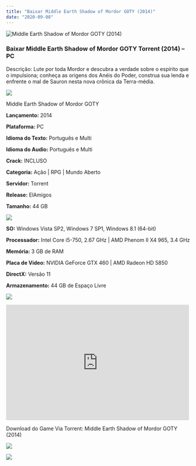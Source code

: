 ```yaml
---
title: "Baixar Middle Earth Shadow of Mordor GOTY (2014)"
date: "2020-09-08"
---
```


![Middle Earth Shadow of Mordor GOTY (2014)](https://1.bp.blogspot.com/-MuI7UdVJQTY/X1es7eecfFI/AAAAAAAABzQ/HZuhcGOOP50Li1nGkKCwn8alMEqfMjfyQCNcBGAsYHQ/s320/poster.jpg "Middle Earth Shadow of Mordor GOTY (2014)")

### Baixar Middle Earth Shadow of Mordor GOTY Torrent (2014) – PC

Descrição: Lute por toda Mordor e descubra a verdade sobre o espírito que o impulsiona; conheça as origens dos Anéis do Poder, construa sua lenda e enfrente o mal de Sauron nesta nova crônica da Terra-média.

![](https://1.bp.blogspot.com/-XIAoZor_ewQ/Xt6k8H1cWZI/AAAAAAAAAi0/oGRR_ah4Rf449lfQQZDiX_22jAu7LLnJACPcBGAYYCw/s400/Bot{3609bd5131d0da293f09833def3bbd020ab4c0214c4260905f4dc32ed0bf05ac}25C3{3609bd5131d0da293f09833def3bbd020ab4c0214c4260905f4dc32ed0bf05ac}25A3o{3609bd5131d0da293f09833def3bbd020ab4c0214c4260905f4dc32ed0bf05ac}2Bde{3609bd5131d0da293f09833def3bbd020ab4c0214c4260905f4dc32ed0bf05ac}2BInforma{3609bd5131d0da293f09833def3bbd020ab4c0214c4260905f4dc32ed0bf05ac}25C3{3609bd5131d0da293f09833def3bbd020ab4c0214c4260905f4dc32ed0bf05ac}25A7{3609bd5131d0da293f09833def3bbd020ab4c0214c4260905f4dc32ed0bf05ac}25C3{3609bd5131d0da293f09833def3bbd020ab4c0214c4260905f4dc32ed0bf05ac}25B5es.jpg)

Middle Earth Shadow of Mordor GOTY

**Lançamento:** 2014

**Plataforma:** PC

**Idioma do Texto:** Português e Multi

**Idioma do Audio:** Português e Multi

**Crack:** INCLUSO

**Categoria:** Ação | RPG | Mundo Aberto

**Servidor:** Torrent

**Release:** ElAmigos

**Tamanho:** 44 GB

![](https://1.bp.blogspot.com/-h4INo_OBwls/Xt6lEEMpxNI/AAAAAAAAAi4/JjyyoRDYOagV83dzmOlHFitCwsklVMs6ACPcBGAYYCw/s400/Bot{3609bd5131d0da293f09833def3bbd020ab4c0214c4260905f4dc32ed0bf05ac}25C3{3609bd5131d0da293f09833def3bbd020ab4c0214c4260905f4dc32ed0bf05ac}25A3o{3609bd5131d0da293f09833def3bbd020ab4c0214c4260905f4dc32ed0bf05ac}2Bde{3609bd5131d0da293f09833def3bbd020ab4c0214c4260905f4dc32ed0bf05ac}2BRequisitos.jpg)

**SO:** Windows Vista SP2, Windows 7 SP1, Windows 8.1 (64-bit)

**Processador:** Intel Core i5-750, 2.67 GHz | AMD Phenom II X4 965, 3.4 GHz

**Memória:** 3 GB de RAM

**Placa de Video:** NVIDIA GeForce GTX 460 | AMD Radeon HD 5850

**DirectX:** Versão 11

**Armazenamento:** 44 GB de Espaço Livre

![](https://1.bp.blogspot.com/-rcYyVsnA81c/Xt6lZMZ2XiI/AAAAAAAAAjA/1MF2KKFyKSoUtwrodSDJRdpQoMNmnHOhwCPcBGAYYCw/s400/Bot{3609bd5131d0da293f09833def3bbd020ab4c0214c4260905f4dc32ed0bf05ac}25C3{3609bd5131d0da293f09833def3bbd020ab4c0214c4260905f4dc32ed0bf05ac}25A3o{3609bd5131d0da293f09833def3bbd020ab4c0214c4260905f4dc32ed0bf05ac}2Bde{3609bd5131d0da293f09833def3bbd020ab4c0214c4260905f4dc32ed0bf05ac}2BTrailer.jpg)

<iframe allow="accelerometer; autoplay; encrypted-media; gyroscope; picture-in-picture" allowfullscreen frameborder="0" height="315" src="https://www.youtube.com/embed/jaScnBSrieY" width="500"></iframe>

Download do Game Via Torrent: Middle Earth Shadow of Mordor GOTY (2014)

[![](https://1.bp.blogspot.com/-KEcbu5lXdM0/Xu5yX-HgHDI/AAAAAAAAAsY/bBJ6W14NqC4-Ny_0LiwqQPIkTbYzyURcACPcBGAYYCw/s200/CAPA3.jpg)](https://utorrentmegagames.blogspot.com/p/recomendado.html)

[![](https://1.bp.blogspot.com/-Rkir3Cy7E90/XthUbQKV_OI/AAAAAAAAAgU/q6xV1k8mreQnsOAbeImqH6Qi8ahsN2LpACPcBGAYYCw/s1600/Bot{3609bd5131d0da293f09833def3bbd020ab4c0214c4260905f4dc32ed0bf05ac}25C3{3609bd5131d0da293f09833def3bbd020ab4c0214c4260905f4dc32ed0bf05ac}25A3o{3609bd5131d0da293f09833def3bbd020ab4c0214c4260905f4dc32ed0bf05ac}2Bde{3609bd5131d0da293f09833def3bbd020ab4c0214c4260905f4dc32ed0bf05ac}2BDownload.jpg)](BD005D1C288499091F8E15BF0352178BADB357A8&dn=Middle{3609bd5131d0da293f09833def3bbd020ab4c0214c4260905f4dc32ed0bf05ac}20Earth{3609bd5131d0da293f09833def3bbd020ab4c0214c4260905f4dc32ed0bf05ac}20Shadow{3609bd5131d0da293f09833def3bbd020ab4c0214c4260905f4dc32ed0bf05ac}20of{3609bd5131d0da293f09833def3bbd020ab4c0214c4260905f4dc32ed0bf05ac}20Mordor{3609bd5131d0da293f09833def3bbd020ab4c0214c4260905f4dc32ed0bf05ac}20GOTY{3609bd5131d0da293f09833def3bbd020ab4c0214c4260905f4dc32ed0bf05ac}20{3609bd5131d0da293f09833def3bbd020ab4c0214c4260905f4dc32ed0bf05ac}28incl.{3609bd5131d0da293f09833def3bbd020ab4c0214c4260905f4dc32ed0bf05ac}20Update{3609bd5131d0da293f09833def3bbd020ab4c0214c4260905f4dc32ed0bf05ac}208{3609bd5131d0da293f09833def3bbd020ab4c0214c4260905f4dc32ed0bf05ac}29&tr=udp{3609bd5131d0da293f09833def3bbd020ab4c0214c4260905f4dc32ed0bf05ac}3a{3609bd5131d0da293f09833def3bbd020ab4c0214c4260905f4dc32ed0bf05ac}2f{3609bd5131d0da293f09833def3bbd020ab4c0214c4260905f4dc32ed0bf05ac}2f9.rarbg.com{3609bd5131d0da293f09833def3bbd020ab4c0214c4260905f4dc32ed0bf05ac}3a2710{3609bd5131d0da293f09833def3bbd020ab4c0214c4260905f4dc32ed0bf05ac}2fannounce&tr=http{3609bd5131d0da293f09833def3bbd020ab4c0214c4260905f4dc32ed0bf05ac}3a{3609bd5131d0da293f09833def3bbd020ab4c0214c4260905f4dc32ed0bf05ac}2f{3609bd5131d0da293f09833def3bbd020ab4c0214c4260905f4dc32ed0bf05ac}2fannounce.torrentsmd.com{3609bd5131d0da293f09833def3bbd020ab4c0214c4260905f4dc32ed0bf05ac}3a6969{3609bd5131d0da293f09833def3bbd020ab4c0214c4260905f4dc32ed0bf05ac}2fannounce&tr=http{3609bd5131d0da293f09833def3bbd020ab4c0214c4260905f4dc32ed0bf05ac}3a{3609bd5131d0da293f09833def3bbd020ab4c0214c4260905f4dc32ed0bf05ac}2f{3609bd5131d0da293f09833def3bbd020ab4c0214c4260905f4dc32ed0bf05ac}2fbt.careland.com.cn{3609bd5131d0da293f09833def3bbd020ab4c0214c4260905f4dc32ed0bf05ac}3a6969{3609bd5131d0da293f09833def3bbd020ab4c0214c4260905f4dc32ed0bf05ac}2fannounce&tr=udp{3609bd5131d0da293f09833def3bbd020ab4c0214c4260905f4dc32ed0bf05ac}3a{3609bd5131d0da293f09833def3bbd020ab4c0214c4260905f4dc32ed0bf05ac}2f{3609bd5131d0da293f09833def3bbd020ab4c0214c4260905f4dc32ed0bf05ac}2fexplodie.org{3609bd5131d0da293f09833def3bbd020ab4c0214c4260905f4dc32ed0bf05ac}3a6969{3609bd5131d0da293f09833def3bbd020ab4c0214c4260905f4dc32ed0bf05ac}2fannounce&tr=http{3609bd5131d0da293f09833def3bbd020ab4c0214c4260905f4dc32ed0bf05ac}3a{3609bd5131d0da293f09833def3bbd020ab4c0214c4260905f4dc32ed0bf05ac}2f{3609bd5131d0da293f09833def3bbd020ab4c0214c4260905f4dc32ed0bf05ac}2fmgtracker.org{3609bd5131d0da293f09833def3bbd020ab4c0214c4260905f4dc32ed0bf05ac}3a2710{3609bd5131d0da293f09833def3bbd020ab4c0214c4260905f4dc32ed0bf05ac}2fannounce&tr=http{3609bd5131d0da293f09833def3bbd020ab4c0214c4260905f4dc32ed0bf05ac}3a{3609bd5131d0da293f09833def3bbd020ab4c0214c4260905f4dc32ed0bf05ac}2f{3609bd5131d0da293f09833def3bbd020ab4c0214c4260905f4dc32ed0bf05ac}2ftracker.tfile.me{3609bd5131d0da293f09833def3bbd020ab4c0214c4260905f4dc32ed0bf05ac}2fannounce&tr=http{3609bd5131d0da293f09833def3bbd020ab4c0214c4260905f4dc32ed0bf05ac}3a{3609bd5131d0da293f09833def3bbd020ab4c0214c4260905f4dc32ed0bf05ac}2f{3609bd5131d0da293f09833def3bbd020ab4c0214c4260905f4dc32ed0bf05ac}2ftracker.torrenty.org{3609bd5131d0da293f09833def3bbd020ab4c0214c4260905f4dc32ed0bf05ac}3a6969{3609bd5131d0da293f09833def3bbd020ab4c0214c4260905f4dc32ed0bf05ac}2fannounce&tr=udp{3609bd5131d0da293f09833def3bbd020ab4c0214c4260905f4dc32ed0bf05ac}3a{3609bd5131d0da293f09833def3bbd020ab4c0214c4260905f4dc32ed0bf05ac}2f{3609bd5131d0da293f09833def3bbd020ab4c0214c4260905f4dc32ed0bf05ac}2ftracker.trackerfix.com{3609bd5131d0da293f09833def3bbd020ab4c0214c4260905f4dc32ed0bf05ac}3a80{3609bd5131d0da293f09833def3bbd020ab4c0214c4260905f4dc32ed0bf05ac}2fannounce&tr=http{3609bd5131d0da293f09833def3bbd020ab4c0214c4260905f4dc32ed0bf05ac}3a{3609bd5131d0da293f09833def3bbd020ab4c0214c4260905f4dc32ed0bf05ac}2f{3609bd5131d0da293f09833def3bbd020ab4c0214c4260905f4dc32ed0bf05ac}2fwww.mvgroup.org{3609bd5131d0da293f09833def3bbd020ab4c0214c4260905f4dc32ed0bf05ac}3a2710{3609bd5131d0da293f09833def3bbd020ab4c0214c4260905f4dc32ed0bf05ac}2fannounce&tr=udp{3609bd5131d0da293f09833def3bbd020ab4c0214c4260905f4dc32ed0bf05ac}3a{3609bd5131d0da293f09833def3bbd020ab4c0214c4260905f4dc32ed0bf05ac}2f{3609bd5131d0da293f09833def3bbd020ab4c0214c4260905f4dc32ed0bf05ac}2f9.rarbg.com{3609bd5131d0da293f09833def3bbd020ab4c0214c4260905f4dc32ed0bf05ac}3a2710{3609bd5131d0da293f09833def3bbd020ab4c0214c4260905f4dc32ed0bf05ac}2fannounce&tr=udp{3609bd5131d0da293f09833def3bbd020ab4c0214c4260905f4dc32ed0bf05ac}3a{3609bd5131d0da293f09833def3bbd020ab4c0214c4260905f4dc32ed0bf05ac}2f{3609bd5131d0da293f09833def3bbd020ab4c0214c4260905f4dc32ed0bf05ac}2f9.rarbg.me{3609bd5131d0da293f09833def3bbd020ab4c0214c4260905f4dc32ed0bf05ac}3a2710{3609bd5131d0da293f09833def3bbd020ab4c0214c4260905f4dc32ed0bf05ac}2fannounce&tr=udp{3609bd5131d0da293f09833def3bbd020ab4c0214c4260905f4dc32ed0bf05ac}3a{3609bd5131d0da293f09833def3bbd020ab4c0214c4260905f4dc32ed0bf05ac}2f{3609bd5131d0da293f09833def3bbd020ab4c0214c4260905f4dc32ed0bf05ac}2f9.rarbg.to{3609bd5131d0da293f09833def3bbd020ab4c0214c4260905f4dc32ed0bf05ac}3a2710{3609bd5131d0da293f09833def3bbd020ab4c0214c4260905f4dc32ed0bf05ac}2fannounce&tr=udp{3609bd5131d0da293f09833def3bbd020ab4c0214c4260905f4dc32ed0bf05ac}3a{3609bd5131d0da293f09833def3bbd020ab4c0214c4260905f4dc32ed0bf05ac}2f{3609bd5131d0da293f09833def3bbd020ab4c0214c4260905f4dc32ed0bf05ac}2fcoppersurfer.tk{3609bd5131d0da293f09833def3bbd020ab4c0214c4260905f4dc32ed0bf05ac}3a6969{3609bd5131d0da293f09833def3bbd020ab4c0214c4260905f4dc32ed0bf05ac}2fannounce&tr=udp{3609bd5131d0da293f09833def3bbd020ab4c0214c4260905f4dc32ed0bf05ac}3a{3609bd5131d0da293f09833def3bbd020ab4c0214c4260905f4dc32ed0bf05ac}2f{3609bd5131d0da293f09833def3bbd020ab4c0214c4260905f4dc32ed0bf05ac}2fexodus.desync.com{3609bd5131d0da293f09833def3bbd020ab4c0214c4260905f4dc32ed0bf05ac}3a6969{3609bd5131d0da293f09833def3bbd020ab4c0214c4260905f4dc32ed0bf05ac}2fannounce&tr=http{3609bd5131d0da293f09833def3bbd020ab4c0214c4260905f4dc32ed0bf05ac}3a{3609bd5131d0da293f09833def3bbd020ab4c0214c4260905f4dc32ed0bf05ac}2f{3609bd5131d0da293f09833def3bbd020ab4c0214c4260905f4dc32ed0bf05ac}2fglotorrents.pw{3609bd5131d0da293f09833def3bbd020ab4c0214c4260905f4dc32ed0bf05ac}3a80{3609bd5131d0da293f09833def3bbd020ab4c0214c4260905f4dc32ed0bf05ac}2fannounce&tr=udp{3609bd5131d0da293f09833def3bbd020ab4c0214c4260905f4dc32ed0bf05ac}3a{3609bd5131d0da293f09833def3bbd020ab4c0214c4260905f4dc32ed0bf05ac}2f{3609bd5131d0da293f09833def3bbd020ab4c0214c4260905f4dc32ed0bf05ac}2fopen.demonii.com{3609bd5131d0da293f09833def3bbd020ab4c0214c4260905f4dc32ed0bf05ac}3a1337{3609bd5131d0da293f09833def3bbd020ab4c0214c4260905f4dc32ed0bf05ac}2fannounce&tr=udp{3609bd5131d0da293f09833def3bbd020ab4c0214c4260905f4dc32ed0bf05ac}3a{3609bd5131d0da293f09833def3bbd020ab4c0214c4260905f4dc32ed0bf05ac}2f{3609bd5131d0da293f09833def3bbd020ab4c0214c4260905f4dc32ed0bf05ac}2ftracker.coppersurfer.tk{3609bd5131d0da293f09833def3bbd020ab4c0214c4260905f4dc32ed0bf05ac}3a6969{3609bd5131d0da293f09833def3bbd020ab4c0214c4260905f4dc32ed0bf05ac}2fannounce&tr=udp{3609bd5131d0da293f09833def3bbd020ab4c0214c4260905f4dc32ed0bf05ac}3a{3609bd5131d0da293f09833def3bbd020ab4c0214c4260905f4dc32ed0bf05ac}2f{3609bd5131d0da293f09833def3bbd020ab4c0214c4260905f4dc32ed0bf05ac}2ftracker.glotorrents.com{3609bd5131d0da293f09833def3bbd020ab4c0214c4260905f4dc32ed0bf05ac}3a6969{3609bd5131d0da293f09833def3bbd020ab4c0214c4260905f4dc32ed0bf05ac}2fannounce&tr=udp{3609bd5131d0da293f09833def3bbd020ab4c0214c4260905f4dc32ed0bf05ac}3a{3609bd5131d0da293f09833def3bbd020ab4c0214c4260905f4dc32ed0bf05ac}2f{3609bd5131d0da293f09833def3bbd020ab4c0214c4260905f4dc32ed0bf05ac}2ftracker.leechers-paradise.org{3609bd5131d0da293f09833def3bbd020ab4c0214c4260905f4dc32ed0bf05ac}3a6969{3609bd5131d0da293f09833def3bbd020ab4c0214c4260905f4dc32ed0bf05ac}2fannounce&tr=udp{3609bd5131d0da293f09833def3bbd020ab4c0214c4260905f4dc32ed0bf05ac}3a{3609bd5131d0da293f09833def3bbd020ab4c0214c4260905f4dc32ed0bf05ac}2f{3609bd5131d0da293f09833def3bbd020ab4c0214c4260905f4dc32ed0bf05ac}2ftracker.openbittorrent.com{3609bd5131d0da293f09833def3bbd020ab4c0214c4260905f4dc32ed0bf05ac}3a80{3609bd5131d0da293f09833def3bbd020ab4c0214c4260905f4dc32ed0bf05ac}2fannounce&tr=udp{3609bd5131d0da293f09833def3bbd020ab4c0214c4260905f4dc32ed0bf05ac}3a{3609bd5131d0da293f09833def3bbd020ab4c0214c4260905f4dc32ed0bf05ac}2f{3609bd5131d0da293f09833def3bbd020ab4c0214c4260905f4dc32ed0bf05ac}2ftracker.opentrackr.org{3609bd5131d0da293f09833def3bbd020ab4c0214c4260905f4dc32ed0bf05ac}3a1337{3609bd5131d0da293f09833def3bbd020ab4c0214c4260905f4dc32ed0bf05ac}2fannounce&tr=udp{3609bd5131d0da293f09833def3bbd020ab4c0214c4260905f4dc32ed0bf05ac}3a{3609bd5131d0da293f09833def3bbd020ab4c0214c4260905f4dc32ed0bf05ac}2f{3609bd5131d0da293f09833def3bbd020ab4c0214c4260905f4dc32ed0bf05ac}2ftracker.publicbt.com{3609bd5131d0da293f09833def3bbd020ab4c0214c4260905f4dc32ed0bf05ac}3a80{3609bd5131d0da293f09833def3bbd020ab4c0214c4260905f4dc32ed0bf05ac}2fannounce&tr=udp{3609bd5131d0da293f09833def3bbd020ab4c0214c4260905f4dc32ed0bf05ac}3a{3609bd5131d0da293f09833def3bbd020ab4c0214c4260905f4dc32ed0bf05ac}2f{3609bd5131d0da293f09833def3bbd020ab4c0214c4260905f4dc32ed0bf05ac}2ftracker4.piratux.com{3609bd5131d0da293f09833def3bbd020ab4c0214c4260905f4dc32ed0bf05ac}3a6969{3609bd5131d0da293f09833def3bbd020ab4c0214c4260905f4dc32ed0bf05ac}2fannounce&tr=udp{3609bd5131d0da293f09833def3bbd020ab4c0214c4260905f4dc32ed0bf05ac}3a{3609bd5131d0da293f09833def3bbd020ab4c0214c4260905f4dc32ed0bf05ac}2f{3609bd5131d0da293f09833def3bbd020ab4c0214c4260905f4dc32ed0bf05ac}2fpublic.popcorn-tracker.org{3609bd5131d0da293f09833def3bbd020ab4c0214c4260905f4dc32ed0bf05ac}3a6969{3609bd5131d0da293f09833def3bbd020ab4c0214c4260905f4dc32ed0bf05ac}2fannounce&tr=http{3609bd5131d0da293f09833def3bbd020ab4c0214c4260905f4dc32ed0bf05ac}3a{3609bd5131d0da293f09833def3bbd020ab4c0214c4260905f4dc32ed0bf05ac}2f{3609bd5131d0da293f09833def3bbd020ab4c0214c4260905f4dc32ed0bf05ac}2f182.176.139.129{3609bd5131d0da293f09833def3bbd020ab4c0214c4260905f4dc32ed0bf05ac}3a6969{3609bd5131d0da293f09833def3bbd020ab4c0214c4260905f4dc32ed0bf05ac}2fannounce&tr=http{3609bd5131d0da293f09833def3bbd020ab4c0214c4260905f4dc32ed0bf05ac}3a{3609bd5131d0da293f09833def3bbd020ab4c0214c4260905f4dc32ed0bf05ac}2f{3609bd5131d0da293f09833def3bbd020ab4c0214c4260905f4dc32ed0bf05ac}2f5.79.83.193{3609bd5131d0da293f09833def3bbd020ab4c0214c4260905f4dc32ed0bf05ac}3a2710{3609bd5131d0da293f09833def3bbd020ab4c0214c4260905f4dc32ed0bf05ac}2fannounce&tr=http{3609bd5131d0da293f09833def3bbd020ab4c0214c4260905f4dc32ed0bf05ac}3a{3609bd5131d0da293f09833def3bbd020ab4c0214c4260905f4dc32ed0bf05ac}2f{3609bd5131d0da293f09833def3bbd020ab4c0214c4260905f4dc32ed0bf05ac}2f91.218.230.81{3609bd5131d0da293f09833def3bbd020ab4c0214c4260905f4dc32ed0bf05ac}3a6969{3609bd5131d0da293f09833def3bbd020ab4c0214c4260905f4dc32ed0bf05ac}2fannounce&tr=udp{3609bd5131d0da293f09833def3bbd020ab4c0214c4260905f4dc32ed0bf05ac}3a{3609bd5131d0da293f09833def3bbd020ab4c0214c4260905f4dc32ed0bf05ac}2f{3609bd5131d0da293f09833def3bbd020ab4c0214c4260905f4dc32ed0bf05ac}2ftracker.ilibr.org{3609bd5131d0da293f09833def3bbd020ab4c0214c4260905f4dc32ed0bf05ac}3a80{3609bd5131d0da293f09833def3bbd020ab4c0214c4260905f4dc32ed0bf05ac}2fannounce&tr=http{3609bd5131d0da293f09833def3bbd020ab4c0214c4260905f4dc32ed0bf05ac}3a{3609bd5131d0da293f09833def3bbd020ab4c0214c4260905f4dc32ed0bf05ac}2f{3609bd5131d0da293f09833def3bbd020ab4c0214c4260905f4dc32ed0bf05ac}2fatrack.pow7.com{3609bd5131d0da293f09833def3bbd020ab4c0214c4260905f4dc32ed0bf05ac}2fannounce&tr=http{3609bd5131d0da293f09833def3bbd020ab4c0214c4260905f4dc32ed0bf05ac}3a{3609bd5131d0da293f09833def3bbd020ab4c0214c4260905f4dc32ed0bf05ac}2f{3609bd5131d0da293f09833def3bbd020ab4c0214c4260905f4dc32ed0bf05ac}2fbt.henbt.com{3609bd5131d0da293f09833def3bbd020ab4c0214c4260905f4dc32ed0bf05ac}3a2710{3609bd5131d0da293f09833def3bbd020ab4c0214c4260905f4dc32ed0bf05ac}2fannounce&tr=http{3609bd5131d0da293f09833def3bbd020ab4c0214c4260905f4dc32ed0bf05ac}3a{3609bd5131d0da293f09833def3bbd020ab4c0214c4260905f4dc32ed0bf05ac}2f{3609bd5131d0da293f09833def3bbd020ab4c0214c4260905f4dc32ed0bf05ac}2fmgtracker.org{3609bd5131d0da293f09833def3bbd020ab4c0214c4260905f4dc32ed0bf05ac}3a2710{3609bd5131d0da293f09833def3bbd020ab4c0214c4260905f4dc32ed0bf05ac}2fannounce&tr=http{3609bd5131d0da293f09833def3bbd020ab4c0214c4260905f4dc32ed0bf05ac}3a{3609bd5131d0da293f09833def3bbd020ab4c0214c4260905f4dc32ed0bf05ac}2f{3609bd5131d0da293f09833def3bbd020ab4c0214c4260905f4dc32ed0bf05ac}2fmgtracker.org{3609bd5131d0da293f09833def3bbd020ab4c0214c4260905f4dc32ed0bf05ac}3a6969{3609bd5131d0da293f09833def3bbd020ab4c0214c4260905f4dc32ed0bf05ac}2fannounce&tr=http{3609bd5131d0da293f09833def3bbd020ab4c0214c4260905f4dc32ed0bf05ac}3a{3609bd5131d0da293f09833def3bbd020ab4c0214c4260905f4dc32ed0bf05ac}2f{3609bd5131d0da293f09833def3bbd020ab4c0214c4260905f4dc32ed0bf05ac}2fopen.touki.ru{3609bd5131d0da293f09833def3bbd020ab4c0214c4260905f4dc32ed0bf05ac}2fannounce.php&tr=http{3609bd5131d0da293f09833def3bbd020ab4c0214c4260905f4dc32ed0bf05ac}3a{3609bd5131d0da293f09833def3bbd020ab4c0214c4260905f4dc32ed0bf05ac}2f{3609bd5131d0da293f09833def3bbd020ab4c0214c4260905f4dc32ed0bf05ac}2fp4p.arenabg.ch{3609bd5131d0da293f09833def3bbd020ab4c0214c4260905f4dc32ed0bf05ac}3a1337{3609bd5131d0da293f09833def3bbd020ab4c0214c4260905f4dc32ed0bf05ac}2fannounce&tr=http{3609bd5131d0da293f09833def3bbd020ab4c0214c4260905f4dc32ed0bf05ac}3a{3609bd5131d0da293f09833def3bbd020ab4c0214c4260905f4dc32ed0bf05ac}2f{3609bd5131d0da293f09833def3bbd020ab4c0214c4260905f4dc32ed0bf05ac}2fpow7.com{3609bd5131d0da293f09833def3bbd020ab4c0214c4260905f4dc32ed0bf05ac}3a80{3609bd5131d0da293f09833def3bbd020ab4c0214c4260905f4dc32ed0bf05ac}2fannounce&tr=http{3609bd5131d0da293f09833def3bbd020ab4c0214c4260905f4dc32ed0bf05ac}3a{3609bd5131d0da293f09833def3bbd020ab4c0214c4260905f4dc32ed0bf05ac}2f{3609bd5131d0da293f09833def3bbd020ab4c0214c4260905f4dc32ed0bf05ac}2fretracker.krs-ix.ru{3609bd5131d0da293f09833def3bbd020ab4c0214c4260905f4dc32ed0bf05ac}3a80{3609bd5131d0da293f09833def3bbd020ab4c0214c4260905f4dc32ed0bf05ac}2fannounce&tr=http{3609bd5131d0da293f09833def3bbd020ab4c0214c4260905f4dc32ed0bf05ac}3a{3609bd5131d0da293f09833def3bbd020ab4c0214c4260905f4dc32ed0bf05ac}2f{3609bd5131d0da293f09833def3bbd020ab4c0214c4260905f4dc32ed0bf05ac}2fsecure.pow7.com{3609bd5131d0da293f09833def3bbd020ab4c0214c4260905f4dc32ed0bf05ac}2fannounce&tr=http{3609bd5131d0da293f09833def3bbd020ab4c0214c4260905f4dc32ed0bf05ac}3a{3609bd5131d0da293f09833def3bbd020ab4c0214c4260905f4dc32ed0bf05ac}2f{3609bd5131d0da293f09833def3bbd020ab4c0214c4260905f4dc32ed0bf05ac}2ft1.pow7.com{3609bd5131d0da293f09833def3bbd020ab4c0214c4260905f4dc32ed0bf05ac}2fannounce)
